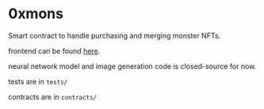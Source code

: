 # 0xmons
Smart contract to handle purchasing and merging monster NFTs.

frontend can be found [here](https://github.com/owenshen24/0xmons).

neural network model and image generation code is closed-source for now.

tests are in `tests/`

contracts are in `contracts/`
